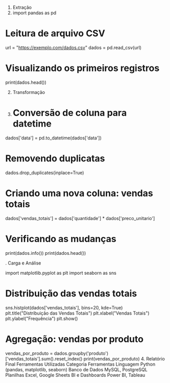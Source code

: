 1. Extração
2. import pandas as pd

# Leitura de arquivo CSV
url = "https://exemplo.com/dados.csv"
dados = pd.read_csv(url)

# Visualizando os primeiros registros
print(dados.head())

2. Transformação

3. # Conversão de coluna para datetime
dados['data'] = pd.to_datetime(dados['data'])

# Removendo duplicatas
dados.drop_duplicates(inplace=True)

# Criando uma nova coluna: vendas totais
dados['vendas_totais'] = dados['quantidade'] * dados['preco_unitario']

# Verificando as mudanças
print(dados.info())
print(dados.head())

. Carga e Análise

import matplotlib.pyplot as plt
import seaborn as sns

# Distribuição das vendas totais
sns.histplot(dados['vendas_totais'], bins=20, kde=True)
plt.title("Distribuição das Vendas Totais")
plt.xlabel("Vendas Totais")
plt.ylabel("Frequência")
plt.show()

# Agregação: vendas por produto
vendas_por_produto = dados.groupby('produto')['vendas_totais'].sum().reset_index()
print(vendas_por_produto)
4. Relatório Final
Ferramentas Utilizadas
Categoria	Ferramentas
Linguagem	Python (pandas, matplotlib, seaborn)
Banco de Dados	MySQL, PostgreSQL
Planilhas	Excel, Google Sheets
BI e Dashboards	Power BI, Tableau



